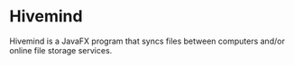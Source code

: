 # Hivemind
Hivemind is a JavaFX program that syncs files between computers and/or online file storage services.

